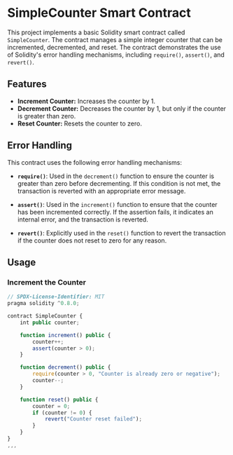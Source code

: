 # SimpleCounter Smart Contract

This project implements a basic Solidity smart contract called `SimpleCounter`. The contract manages a simple integer counter that can be incremented, decremented, and reset. The contract demonstrates the use of Solidity's error handling mechanisms, including `require()`, `assert()`, and `revert()`.

## Features

- **Increment Counter:** Increases the counter by 1.
- **Decrement Counter:** Decreases the counter by 1, but only if the counter is greater than zero.
- **Reset Counter:** Resets the counter to zero.

## Error Handling

This contract uses the following error handling mechanisms:

- **`require()`**: Used in the `decrement()` function to ensure the counter is greater than zero before decrementing. If this condition is not met, the transaction is reverted with an appropriate error message.

- **`assert()`**: Used in the `increment()` function to ensure that the counter has been incremented correctly. If the assertion fails, it indicates an internal error, and the transaction is reverted.

- **`revert()`**: Explicitly used in the `reset()` function to revert the transaction if the counter does not reset to zero for any reason.

## Usage

### Increment the Counter

```js
// SPDX-License-Identifier: MIT
pragma solidity ^0.8.0;

contract SimpleCounter {
    int public counter;

    function increment() public {
        counter++;
        assert(counter > 0);
    }

    function decrement() public {
        require(counter > 0, "Counter is already zero or negative");
        counter--;
    }

    function reset() public {
        counter = 0;
        if (counter != 0) {
            revert("Counter reset failed");
        }
    }
}
,,,